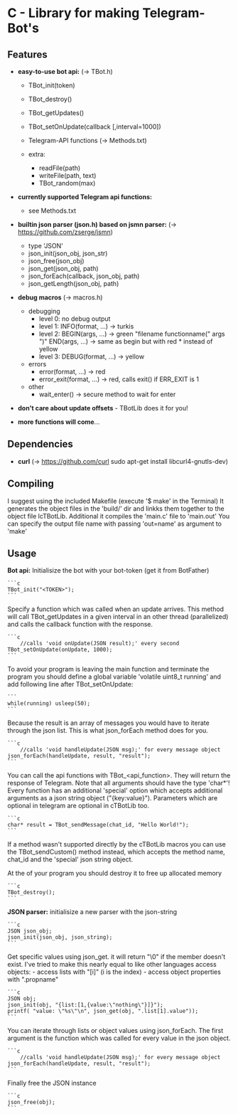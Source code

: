 
# C - Library for making Telegram-Bot's

Features
--------

- **easy-to-use bot api:** (-> TBot.h)
	- TBot_init(token)
	- TBot_destroy()
	- TBot_getUpdates()
	- TBot_setOnUpdate(callback [,interval=1000])
	- Telegram-API functions (-> Methods.txt)

	- extra:
		- readFile(path)
		- writeFile(path, text)
		- TBot_random(max)

- **currently supported Telegram api functions:**
	- see Methods.txt

- **builtin json parser (json.h) based on jsmn parser:** (-> https://github.com/zserge/jsmn)
	- type 'JSON'
	- json_init(json_obj, json_str)
	- json_free(json_obj)
	- json_get(json_obj, path)
	- json_forEach(callback, json_obj, path)
	- json_getLength(json_obj, path)

- **debug macros** (-> macros.h)
	- debugging
		- level 0: no debug output
		- level 1: INFO(format, ...) -> turkis
		- level 2: BEGIN(args, ...) -> green "filename functionname(" args ")"
	               END(args, ...) -> same as begin but with red * instead of yellow
		- level 3: DEBUG(format, ...) -> yellow
	- errors
		- error(format, ...) -> red
		- error_exit(format, ...) -> red, calls exit() if ERR_EXIT is 1
	- other
		- wait_enter() -> secure method to wait for enter

- **don't care about update offsets** - TBotLib does it for you!

- **more functions will come**...


Dependencies
------------

- **curl** (-> https://github.com/curl sudo apt-get install libcurl4-gnutls-dev)

Compiling
---------

I suggest using the included Makefile (execute '$ make' in the Terminal)
It generates the object files in the 'build/' dir and linkks them together to
the object file lcTBotLib. Additional it compiles the 'main.c' file to 'main.out'
You can specify the output file name with passing 'out=name' as argument to 'make'

Usage
-----

**Bot api:**
Initialisize the bot with your bot-token (get it from BotFather)

	```c
	TBot_init("<TOKEN>");
	```

Specify a function which was called when an update arrives. This method will
call TBot_getUpdates in a given interval in an other thread (parallelized) and
calls the callback function with the response.

	```c
		//calls 'void onUpdate(JSON result);' every second
	TBot_setOnUpdate(onUpdate, 1000);
	```

To avoid your program is leaving the main function and terminate the program
you should define a global variable 'volatile uint8_t running' and add following
line after TBot_setOnUpdate:

	```
	while(running) usleep(50);
	```

Because the result is an array of messages you would have to iterate through the
json list. This is what json_forEach method does for you.

	```c
		//calls 'void handleUpdate(JSON msg);' for every message object
	json_forEach(handleUpdate, result, "result");
	```

You can call the api functions with TBot_<api_function>. They will return the
response of Telegram. Note that all arguments should have the type 'char*'!
Every function has an additional 'special' option which accepts additional
arguments as a json string object ("{key:value}").
Parameters which are optional in telegram are optional in cTBotLib too.

	```c
	char* result = TBot_sendMessage(chat_id, "Hello World!");
	```

If a method wasn't supported directly by the cTBotLib macros you can use the
TBot_sendCustom() method instead, which accepts the method name, chat_id and
the 'special' json string object.

At the of your program you should destroy it to free up allocated memory

	```c
	TBot_destroy();
	```

**JSON parser:**
initialisize a new parser with the json-string

	```c
	JSON json_obj;
	json_init(json_obj, json_string);
	```

Get specific values using json_get. it will return "\0" if the member doesn't exist.
I've tried to make this nearly equal to like other languages access objects:
	- access lists with "[i]" (i is the index)
	- access object properties with ".propname"

	```c
	JSON obj;
	json_init(obj, "{list:[1,{value:\"nothing\"}]}");
	printf( "value: \"%s\"\n", json_get(obj, ".list[1].value"));
	```

You can iterate through lists or object values using json_forEach. The first
argument is the function which was called for every value in the json object.

	```c
		//calls 'void handleUpdate(JSON msg);' for every message object
	json_forEach(handleUpdate, result, "result");
	```

Finally free the JSON instance

	```c
	json_free(obj);
	```
